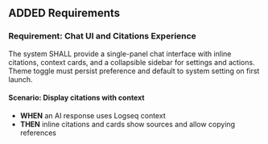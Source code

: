 ## ADDED Requirements
### Requirement: Chat UI and Citations Experience
The system SHALL provide a single-panel chat interface with inline citations, context cards, and a collapsible sidebar for settings and actions. Theme toggle must persist preference and default to system setting on first launch.

#### Scenario: Display citations with context
- **WHEN** an AI response uses Logseq context
- **THEN** inline citations and cards show sources and allow copying references

